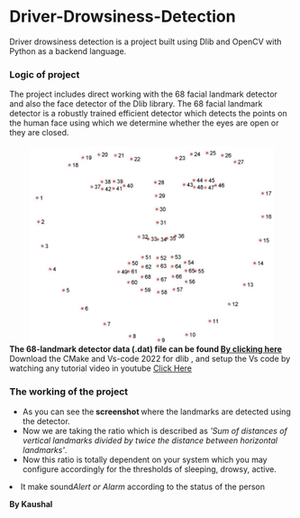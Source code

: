 # Driver-Drowsiness-Detection
Driver drowsiness detection is a project built using Dlib and OpenCV with Python as a backend language.
<h3>Logic of project</h3>
The project includes direct working with the 68 facial landmark detector and also the face detector of the Dlib library.
The 68 facial landmark detector is a robustly trained efficient detector which detects the points on the human face using which 
we determine whether the eyes are open or they are closed.</br></br>
<center><img src="DDD/Diagrams/facial_landmarks_68markup.jpg" align="center" height="350"></center>
<b>The 68-landmark detector data (.dat) file can be found <a href="[kaggle datasets download -d sergiovirahonda/shape-predictor-68-face-landmarksdat](https://www.kaggle.com/datasets/sergiovirahonda/shape-predictor-68-face-landmarksdat?select=shape_predictor_68_face_landmarks.dat)"> By clicking here</a></B>
<br>
Download the CMake and Vs-code 2022 for dlib  , and setup the Vs code by watching any tutorial video in youtube <a href="https://youtu.be/eaEndTeUiSU?si=A59Tbjx774h1Lf0n" >Click Here</a>
<h3>The working of the project</h3>
<ul><li>As you can see the<b> screenshot </b> where the landmarks are detected using the detector.
<li>Now we are taking the ratio which is described as <i>'Sum of distances of vertical landmarks divided by twice the distance between horizontal landmarks'</i>.
<li>Now this ratio is totally dependent on your system which you may configure accordingly for the thresholds of sleeping, drowsy, active.</ul>
<li>It make sound<i>Alert or Alarm </i> according to the status of the person </ul>


<b>By Kaushal</b>
